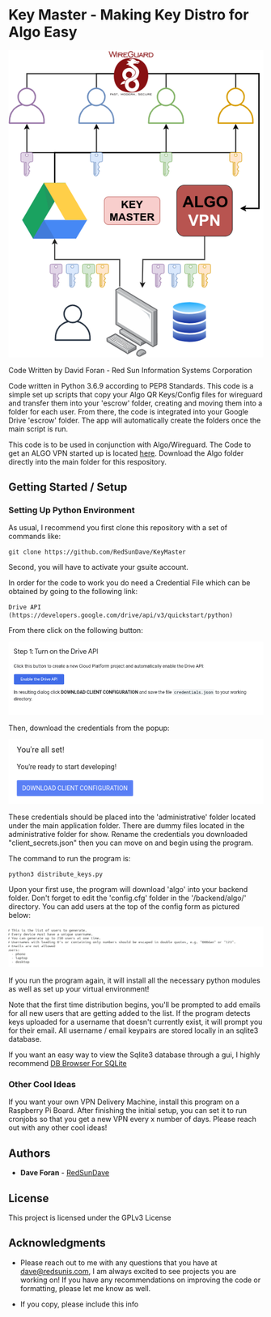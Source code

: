 # Key Master - Making Key Distro for Algo Easy

![image](images/KeyMaster.png)

Code Written by David Foran - Red Sun Information Systems Corporation

Code written in Python 3.6.9 according to PEP8 Standards. This code is a simple set up scripts that copy your Algo QR Keys/Config files for wireguard and transfer them into your 'escrow' folder, creating and moving them into a folder for each user. From there, the code is integrated into your Google Drive 'escrow' folder. The app will automatically create the folders once the main script is run.

This code is to be used in conjunction with Algo/Wireguard. The Code to get an ALGO VPN started up is located [here](https://github.com/trailofbits/algo). Download the Algo folder directly into the main folder for this respository.

## Getting Started / Setup

### Setting Up Python Environment

As usual, I recommend you first clone this repository with a set of commands like:

    git clone https://github.com/RedSunDave/KeyMaster

Second, you will have to activate your gsuite account.

In order for the code to work you do need a Credential File which can be obtained by going to the following link:

    Drive API (https://developers.google.com/drive/api/v3/quickstart/python)

From there click on the following button:

![image](images/turnon.png)

Then, download the credentials from the popup:

![image](images/downloadcreds.png)

These credentials should be placed into the 'administrative' folder located under the main application folder. There are dummy files located in the administrative folder for show. Rename the credentials you downloaded "client_secrets.json" then you can move on and begin using the program.

The command to run the program is:

    python3 distribute_keys.py

Upon your first use, the program will download 'algo' into your backend folder. Don't forget to edit the 'config.cfg' folder in the '/backend/algo/' directory. You can add users at the top of the config form as pictured below:

![image](images/algo_config.png)

If you run the program again, it will install all the necessary python modules as well as set up your virtual environment!

Note that the first time distribution begins, you'll be prompted to add emails for all new users that are getting added to the list. If the program detects keys uploaded for a username that doesn't currently exist, it will prompt you for their email. All username / email keypairs are stored locally in an sqlite3 database.

If you want an easy way to view the Sqlite3 database through a gui, I highly recommend [DB Browser For SQLite](https://sqlitebrowser.org/)

### Other Cool Ideas

If you want your own VPN Delivery Machine, install this program on a Raspberry Pi Board. After finishing the initial setup, you can set it to run cronjobs so that you get a new VPN every x number of days. Please reach out with any other cool ideas!

## Authors

* **Dave Foran** - [RedSunDave](https://github.com/RedSunDave)

## License

This project is licensed under the GPLv3 License

## Acknowledgments

* Please reach out to me with any questions that you have at dave@redsunis.com, I am always excited to see projects you are working on! If you have any recommendations on improving the code or formatting, please let me know as well.

* If you copy, please include this info
